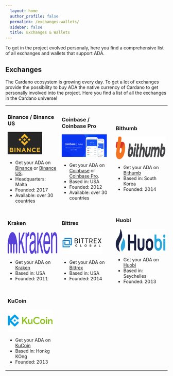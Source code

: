 ```yaml
---
  layout: home
  author_profile: false
  permalink: /exchanges-wallets/
  sidebar: false
  title: Exchanges & Wallets
---
```


To get in the project evolved personaly, here you find a comprehensive list of all exchanges and wallets that support ADA.

<h2>Exchanges</h2>
<span>
The Cardano ecosystem is growing every day. To get a lot of exchanges provide the possibility to buy ADA the native currency of Cardano to get personally involved into the project. Here you find a list of all the exchanges in the Cardano universe!</span>


<table style="width:100%">
  <tr>
    <td style="width:33%">
      <h3>Binance / Binance US</h3>
      <img src="/_pages/assets/Logo-Binance.png" alt="Logo Binance" height="70px">
      <ul>
      <li>Get your ADA on <a href="https://www.binance.com/" target="_blank">Binance</a> or <a href="https://www.binance.us/" target="_blank">Binance US</a>.
      <li>Headquarters: Malta
      <li>Founded: 2017
      <li>Available: over 30 countries
      </ul>
    </td>
    <td style="width:33%">
      <h3>Coinbase / Coinbase Pro</h3>
      <img src="/_pages/assets/Logo-Coinbase.png" alt="Logo Coinbase" height="70px">          
      <ul>
      <li>Get your ADA on <a href="https:www.coinbase.com/" target="_blank">Coinbase</a> or <a href="https://pro.coinbase.com/" target="_blank">Coinbase Pro</a>.</li>
      <li>Based in: USA</li>
      <li>Founded: 2012</li>
      <li>Available: over 30 countries</li>
      </ul>
    </td>
    <td style="width:33%">
      <h3>Bithumb</h3>
      <img src="/_pages/assets/Logo-Bithumb.png" alt="Logo Bithumb" height="70px">      
      <ul>
      <li>Get your ADA on <a href="https://en.bithumb.com/" target="_blank">Bithumb</a></li>
      <li>Based in: South Korea</li>
      <li>Founded: 2014</li>
      </ul>
    </td>
  </tr>
  <tr>
    <td style="width:33%">
      <h3>Kraken</h3>
      <img src="/_pages/assets/Logo-Kraken.png" alt="Logo Kraken" height="70px">   
      <ul>
      <li>Get your ADA on <a href="https://www.kraken.com/" target="_blank">Kraken</a></li>
      <li>Based in: USA</li>
      <li>Founded: 2011</li>
      </ul>  
    </td>
    <td style="width:33%">
      <h3>Bittrex</h3>
      <img src="/_pages/assets/Logo-Bittrex.png" alt="Logo Bittrex" height="70px">   
      <ul>
      <li>Get your ADA on <a href="https://global.bittrex.com/" target="_blank">Bittrex</a></li>
      <li>Based in: USA</li>
      <li>Founded: 2014</li>
      </ul>
    </td>
    <td style="width:33%">
      <h3>Huobi</h3> 
      <img src="/_pages/assets/Logo-Huobi.png" alt="Logo Huobi" height="70px">  
      <ul>
      <li>Get your ADA on <a href="https://www.huobi.com/" target="_blank">Huobi</a></li>
      <li>Based in: Seychelles</li>
      <li>Founded: 2013</li>
      </ul>
    </td>
  </tr>
  <tr>
    <td>
      <h3>KuCoin</h3> 
      <img src="/_pages/assets/Logo-KuCoin.png" alt="Logo KuCoin" height="70px">  
      <ul>
        <li>Get your ADA on <a href="https://www.kucoin.com/" target="_blank">KuCoin</a></li>
        <li>Based in: Honkg KOng</li>
        <li>Founded: 2013</li>
    </td>
    <td></td>
    <td></td>
  </tr>
</table>
